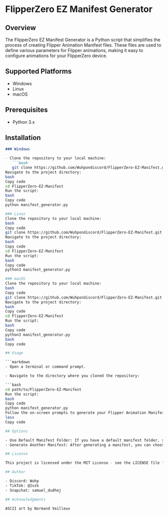 # FlipperZero EZ Manifest Generator

## Overview

The FlipperZero EZ Manifest Generator is a Python script that simplifies the process of creating Flipper Animation Manifest files. These files are used to define various parameters for Flipper animations, making it easy to configure animations for your FlipperZero device.

## Supported Platforms

- Windows
- Linux
- macOS

## Prerequisites

- Python 3.x

## Installation

```markdown
### Windows

- Clone the repository to your local machine:
   ```bash
   git clone https://github.com/Wuhpondiscord/FlipperZero-EZ-Manifest.git
Navigate to the project directory:
bash
Copy code
cd FlipperZero-EZ-Manifest
Run the script:
bash
Copy code
python manifest_generator.py

### Linux
Clone the repository to your local machine:
bash
Copy code
git clone https://github.com/Wuhpondiscord/FlipperZero-EZ-Manifest.git
Navigate to the project directory:
bash
Copy code
cd FlipperZero-EZ-Manifest
Run the script:
bash
Copy code
python3 manifest_generator.py

### macOS
Clone the repository to your local machine:
bash
Copy code
git clone https://github.com/Wuhpondiscord/FlipperZero-EZ-Manifest.git
Navigate to the project directory:
bash
Copy code
cd FlipperZero-EZ-Manifest
Run the script:
bash
Copy code
python3 manifest_generator.py
bash
Copy code

## Usage

```markdown
- Open a terminal or command prompt.

- Navigate to the directory where you cloned the repository:

```bash
cd path/to/FlipperZero-EZ-Manifest
Run the script:
bash
Copy code
python manifest_generator.py
Follow the on-screen prompts to generate your Flipper Animation Manifest files.
less
Copy code

## Options

- Use Default Manifest Folder: If you have a default manifest folder, you can choose to use it when prompted.
- Generate Another Manifest: After generating a manifest, you can choose to generate another one.

## License

This project is licensed under the MIT License - see the LICENSE file for details.

## Author

- Discord: Wuhp
- TikTok: @2vzk
- Snapchat: samuel_dudhej

## Acknowledgments

ASCII art by Normand Veilleux
